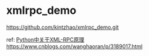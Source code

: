 # xmlrpc_demo

https://github.com/kintzhao/xmlrpc_demo.git



ref: [Python中关于XML-RPC原理](https://www.cnblogs.com/wanghaoran/p/3189017.html)  <https://www.cnblogs.com/wanghaoran/p/3189017.html>


